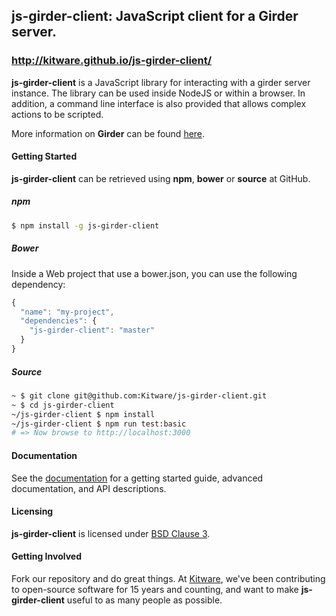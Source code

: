 ## js-girder-client: JavaScript client for a **Girder** server.

### http://kitware.github.io/js-girder-client/

**js-girder-client** is a JavaScript library for interacting with a girder
server instance. The library can be used inside NodeJS or within a browser.
In addition, a command line interface is also provided that allows complex
actions to be scripted.

More information on **Girder** can be found [here](https://github.com/girder/girder).

#### Getting Started

**js-girder-client** can be retrieved using **npm**, **bower** or **source** at GitHub. 

##### npm

```bash
$ npm install -g js-girder-client
```

##### Bower

Inside a Web project that use a bower.json, you can use the following dependency:

```javascript
{
  "name": "my-project",
  "dependencies": {
    "js-girder-client": "master"
  }
}
```
##### Source

```bash
~ $ git clone git@github.com:Kitware/js-girder-client.git
~ $ cd js-girder-client
~/js-girder-client $ npm install 
~/js-girder-client $ npm run test:basic
# => Now browse to http://localhost:3000
```

#### Documentation

See the [documentation](https://js-girder-client.github.io) for a
getting started guide, advanced documentation, and API descriptions.

#### Licensing

**js-girder-client** is licensed under [BSD Clause 3](LICENSE).

#### Getting Involved

Fork our repository and do great things. At [Kitware](http://www.kitware.com),
we've been contributing to open-source software for 15 years and counting, and
want to make **js-girder-client** useful to as many people as possible.
